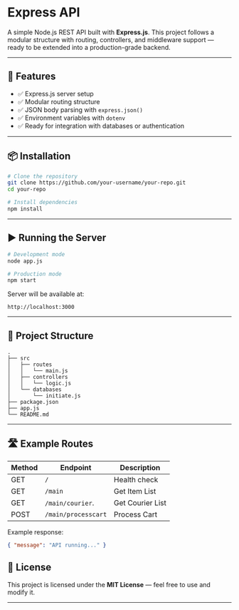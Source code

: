 # Express API

A simple Node.js REST API built with **Express.js**. This project follows a modular structure with routing, controllers, and middleware support — ready to be extended into a production-grade backend.

---

## 🚀 Features

- ✅ Express.js server setup  
- ✅ Modular routing structure  
- ✅ JSON body parsing with `express.json()`  
- ✅ Environment variables with `dotenv`
- ✅ Ready for integration with databases or authentication  

---

## 📦 Installation

```bash
# Clone the repository
git clone https://github.com/your-username/your-repo.git
cd your-repo

# Install dependencies
npm install
```

---

## ▶️ Running the Server

```bash
# Development mode
node app.js

# Production mode
npm start
```

Server will be available at:

```
http://localhost:3000
```

---

## 📁 Project Structure

```
.
├── src
│   ├── routes
│   │   └── main.js
│   ├── controllers
│   │   └── logic.js
│   └── databases
│       └── initiate.js
├── package.json
├── app.js
└── README.md
```

---

## 🛣 Example Routes

| Method | Endpoint           | Description        |
|--------|--------------------|--------------------|
| GET    | `/`                | Health check       |
| GET    | `/main`            | Get Item List      |
| GET    | `/main/courier`.   | Get Courier List   |
| POST   | `/main/processcart`| Process Cart       |

Example response:

```json
{ "message": "API running..." }
```

## 📜 License

This project is licensed under the **MIT License** — feel free to use and modify it.

---
